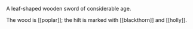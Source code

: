 A leaf-shaped wooden sword of considerable age.

The wood is [[poplar]]; the hilt is marked with [[blackthorn]] and [[holly]].